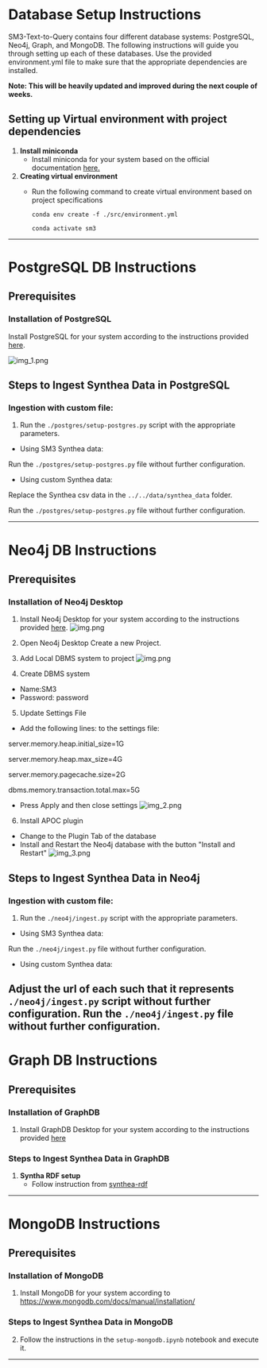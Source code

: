 # Database Setup Instructions

SM3-Text-to-Query contains four different database systems: PostgreSQL, Neo4j, Graph, and MongoDB. The following instructions will guide you through setting up each of these databases.
Use the provided environment.yml file to make sure that the appropriate dependencies are installed.

**Note: This will be heavily updated and improved during the next couple of weeks.**

## Setting up Virtual environment with project dependencies 

1. **Install miniconda**
   - Install miniconda for your system based on the official documentation [here.](https://docs.anaconda.com/miniconda/)
2. **Creating virtual environment**
   - Run the following command to create virtual environment based on project specifications
     
     ```conda env create -f ./src/environment.yml```
     
     ```conda activate sm3```

--------------------------------------------------------------------------------------------------------------------------------------------------------------
# PostgreSQL DB Instructions

## Prerequisites
### Installation of PostgreSQL
Install PostgreSQL for your system according to the instructions provided [here](https://www.postgresql.org/download/).

![img_1.png](instruction_screenshots/postgresql_installation_page_screenshot.png)
## Steps to Ingest Synthea Data in PostgreSQL
### Ingestion with custom file:
1. Run the `./postgres/setup-postgres.py` script with the appropriate parameters.
- Using SM3 Synthea data:

Run the `./postgres/setup-postgres.py` file without further configuration. 

- Using custom Synthea data: 

Replace the Synthea csv data in the `../../data/synthea_data` folder.

Run the `./postgres/setup-postgres.py` file without further configuration. 

--------------------------------------------------------------------------------------------------------------------------------------------------------------
# Neo4j DB Instructions

## Prerequisites
### Installation of Neo4j Desktop
1. Install Neo4j Desktop for your system according to the instructions provided [here](https://neo4j.com/deployment-center/?desktop-gdb).
![img.png](instruction_screenshots/neo4j_installation_page_screenshot.png)

2. Open Neo4j Desktop Create a new Project.
3. Add Local DBMS system to project
![img.png](instruction_screenshots/img.png)
4. Create DBMS system 
- Name:SM3 
- Password: password
5. Update Settings File
- Add the following lines: to the settings file: 

server.memory.heap.initial_size=1G

server.memory.heap.max_size=4G

server.memory.pagecache.size=2G

dbms.memory.transaction.total.max=5G

- Press Apply and then close settings
![img_2.png](instruction_screenshots/img_2.png)

6. Install APOC plugin
- Change to the Plugin Tab of the database
- Install and Restart the Neo4j database with the button "Install and Restart"
![img_3.png](instruction_screenshots/img_3.png)

## Steps to Ingest Synthea Data in Neo4j
### Ingestion with custom file: 
1. Run the `./neo4j/ingest.py` script with the appropriate parameters.
- Using SM3 Synthea data:

Run the `./neo4j/ingest.py` file without further configuration.

- Using custom Synthea data:

Adjust the url of each  such that it represents  `./neo4j/ingest.py` script without further configuration.
Run the `./neo4j/ingest.py` file without further configuration.
--------------------------------------------------------------------------------------------------------------------------------------------------------------
# Graph DB Instructions

## Prerequisites
### Installation of GraphDB
1. Install GraphDB Desktop for your system according to the instructions provided [here](https://graphdb.ontotext.com/documentation/10.7/graphdb-desktop-installation.html)

### Steps to Ingest Synthea Data in GraphDB 

1. **Syntha RDF setup**
   - Follow instruction from [synthea-rdf](https://github.com/SithursanS/synthea-rdf)
--------------------------------------------------------------------------------------------------------------------------------------------------------------
# MongoDB Instructions

## Prerequisites
### Installation of MongoDB
1. Install MongoDB for your system according to https://www.mongodb.com/docs/manual/installation/

### Steps to Ingest Synthea Data in MongoDB
2. Follow the instructions in the `setup-mongodb.ipynb` notebook and execute it. 
--------------------------------------------------------------------------------------------------------------------------------------------------------------
